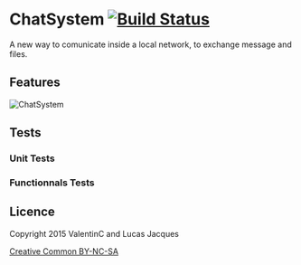 # ChatSystem [![Build Status](https://magnum.travis-ci.com/vchatela/ChatSystem.svg?token=gnXC8nVxjemfqzVfz7Ft)](https://magnum.travis-ci.com/vchatela/ChatSystem)

A new way to comunicate inside a local network, to exchange message and files.

## Features
![ChatSystem](http://oi68.tinypic.com/2ywj0vq.jpg)
## Tests
### Unit Tests

### Functionnals Tests

## Licence

Copyright 2015 ValentinC and Lucas Jacques

[Creative Common BY-NC-SA](http://creativecommons.org/licenses/by-nc-sa/4.0/legalcode)
